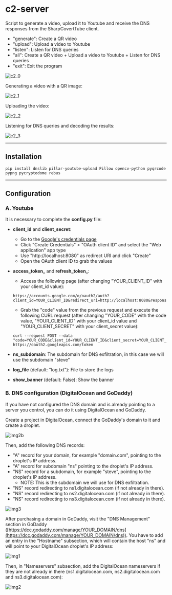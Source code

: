 # c2-server

Script to generate a video, upload it to Youtube and receive the DNS responses from the SharpCovertTube client.

 - "generate": Create a QR video
 - "upload": Upload a video to Youtube
 - "listen": Listen for DNS queries
 - "all": Create a QR video + Upload a video to Youtube + Listen for DNS queries
 - "exit": Exit the program

![c2_0](https://raw.githubusercontent.com/ricardojoserf/ricardojoserf.github.io/master/images/sharpcoverttube/c2_0.png)

Generating a video with a QR image:

![c2_1](https://raw.githubusercontent.com/ricardojoserf/ricardojoserf.github.io/master/images/sharpcoverttube/c2_1.png)

Uploading the video:

![c2_2](https://raw.githubusercontent.com/ricardojoserf/ricardojoserf.github.io/master/images/sharpcoverttube/c2_2.png)

Listening for DNS queries and decoding the results:

![c2_3](https://raw.githubusercontent.com/ricardojoserf/ricardojoserf.github.io/master/images/sharpcoverttube/c2_3.png)

--------------------------

## Installation

```
pip install dnslib pillar-youtube-upload Pillow opencv-python pyqrcode pypng pycryptodome rebus
```

--------------------------

## Configuration

### A. Youtube 

It is necessary to complete the **config.py** file:

- **client_id** and **client_secret**:
     - Go to the [Google's credentials page](https://console.cloud.google.com/apis/credentials)
     - Click "Create Credentials" > "OAuth client ID" and select the "Web application" app type
     - Use "http://localhost:8080" as redirect URI and click "Create"
     - Open the OAuth client ID to grab the values
       
- **access_token_** and **refresh_token_**:
     - Access the following page (after changing "YOUR_CLIENT_ID" with your client_id value):
     
      https://accounts.google.com/o/oauth2/auth?client_id=YOUR_CLIENT_ID&redirect_uri=http://localhost:8080&response_type=code&scope=https://www.googleapis.com/auth/youtube.upload&access_type=offline
  
     - Grab the "code" value from the previous request and execute the following CURL request (after changing "YOUR_CODE" with the code value, "YOUR_CLIENT_ID" with your client_id value and "YOUR_CLIENT_SECRET" with your client_secret value):
 
      curl --request POST --data "code=YOUR_CODE&client_id=YOUR_CLIENT_ID&client_secret=YOUR_CLIENT_SECRET&redirect_uri=http://localhost:8080&grant_type=authorization_code" https://oauth2.googleapis.com/token

- **ns_subdomain**: The subdomain for DNS exfiltration, in this case we will use the subdomain "steve"
- **log_file** (default: "log.txt"): File to store the logs
- **show_banner** (default: False): Show the banner


### B. DNS configuration (DigitalOcean and GoDaddy)

If you have not configured the DNS domain and is already pointing to a server you control, you can do it using DigitalOcean and GoDaddy.

Create a project in DigitalOcean, connect the GoDaddy's domain to it and create a droplet.

![img2b](https://raw.githubusercontent.com/ricardojoserf/ricardojoserf.github.io/master/images/dns-exfiltration/Screenshot_2b.png)

Then, add the following DNS records:

- "A" record for your domain, for example "domain.com", pointing to the droplet's IP address.
- "A" record for subdomain "ns" pointing to the droplet's IP address.
- "NS" record for a subdomain, for example "steve", pointing to the droplet's IP address.
   - NOTE: This is the subdomain we will use for DNS exfiltration.
- "NS" record redirecting to ns1.digitalocean.com (if not already in there).
- "NS" record redirecting to ns2.digitalocean.com (if not already in there).
- "NS" record redirecting to ns3.digitalocean.com (if not already in there).

![img3](https://raw.githubusercontent.com/ricardojoserf/ricardojoserf.github.io/master/images/dns-exfiltration/Screenshot_3.png)

After purchasing a domain in GoDaddy, visit the "DNS Management" section in GoDaddy ([https://dcc.godaddy.com/manage/YOUR_DOMAIN/dns](https://dcc.godaddy.com/manage/YOUR_DOMAIN/dns)). You have to add an entry in the "Hostname" subsection, which will contain the host "ns" and will point to your DigitalOcean droplet's IP address:

![img1](https://raw.githubusercontent.com/ricardojoserf/ricardojoserf.github.io/master/images/dns-exfiltration/Screenshot_1.png)

Then, in "Nameservers" subsection, add the DigitalOcean nameservers if they are not already in there (ns1.digitalocean.com, ns2.digitalocean.com and ns3.digitalocean.com):

![img2](https://raw.githubusercontent.com/ricardojoserf/ricardojoserf.github.io/master/images/dns-exfiltration/Screenshot_2.png)
